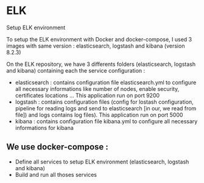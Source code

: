 # ELK
Setup ELK environment


To setup the ELK environment with Docker and docker-compose, I used 3 images with same version : elasticsearch, logstash and kibana (version 8.2.3)

On the ELK repository, we have 3 differents folders (elasticsearch, logstash and kibana) containing each the service configuration :
* elasticsearch : contains configuration file elasticsearch.yml to configure all necessary informations like number of nodes, enable security, certificates locations ... This application run on port 9200
* logstash : contains configuration files (config for lostash configuration, pipeline for reading logs and send to elasticsearch [in our, we read from file]) and logs contains log files). This application run on port 5000
* kibana : contains configuration file kibana.yml to configure all necessary informations for kibana

## We use docker-compose :

* Define all services to setup ELK environment (elasticsearch, logstash and kibana)
* Build and run all thoses services

